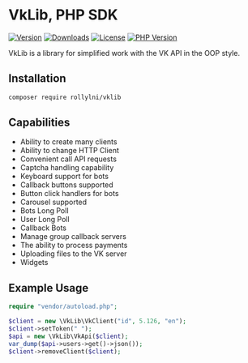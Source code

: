 # VkLib, PHP SDK

[![Version](https://img.shields.io/packagist/v/rollylni/vklib?style=plastic)](https://packagist.org/packages/rollylni/vklib)
[![Downloads](https://img.shields.io/packagist/dt/rollylni/vklib?style=plastic)](https://packagist.org/packages/rollylni/vklib)
[![License](https://img.shields.io/packagist/l/rollylni/vklib?style=plastic)](https://en.wikipedia.org/wiki/MIT_License)
[![PHP Version](https://img.shields.io/packagist/php-v/rollylni/vklib?style=plastic)](https://www.php.net/manual/en/index.php)

VkLib is a library for simplified work with the VK API in the OOP style.

## Installation
```bash
composer require rollylni/vklib
```

## Capabilities
  * Ability to create many clients
  * Ability to change HTTP Client
  * Сonvenient call API requests
  * Captcha handling capability
  * Keyboard support for bots
  * Callback buttons supported
  * Button click handlers for bots
  * Carousel supported
  * Bots Long Poll
  * User Long Poll
  * Callback Bots
  * Manage group callback servers
  * The ability to process payments
  * Uploading files to the VK server
  * Widgets
  
## Example Usage
```php
require "vendor/autoload.php";

$client = new \VkLib\VkClient("id", 5.126, "en");
$client->setToken(" ");
$api = new \VkLib\VkApi($client);
var_dump($api->users->get()->json());
$client->removeClient($client);
```
